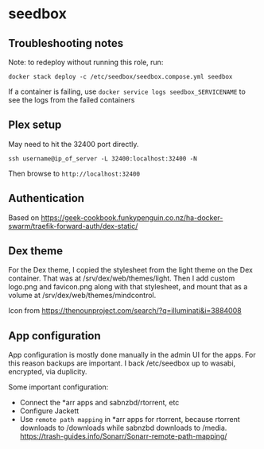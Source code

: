 # seedbox

## Troubleshooting notes

Note: to redeploy without running this role, run:

    docker stack deploy -c /etc/seedbox/seedbox.compose.yml seedbox

If a container is failing, use `docker service logs seedbox_SERVICENAME` to see the logs from the failed containers

## Plex setup

May need to hit the 32400 port directly.

    ssh username@ip_of_server -L 32400:localhost:32400 -N

Then browse to `http://localhost:32400`

## Authentication

Based on <https://geek-cookbook.funkypenguin.co.nz/ha-docker-swarm/traefik-forward-auth/dex-static/>

## Dex theme

For the Dex theme, I copied the stylesheet from the light theme on the Dex container.
That was at /srv/dex/web/themes/light.
Then I add custom logo.png and favicon.png along with that stylesheet,
and mount that as a volume at /srv/dex/web/themes/mindcontrol.

Icon from <https://thenounproject.com/search/?q=illuminati&i=3884008>

## App configuration

App configuration is mostly done manually in the admin UI for the apps.
For this reason backups are important.
I back /etc/seedbox up to wasabi, encrypted, via duplicity.

Some important configuration:

* Connect the *arr apps and sabnzbd/rtorrent, etc
* Configure Jackett
* Use `remote path mapping` in *arr apps for rtorrent, because rtorrent downloads to /downloads while sabnzbd downloads to /media.
  <https://trash-guides.info/Sonarr/Sonarr-remote-path-mapping/>
